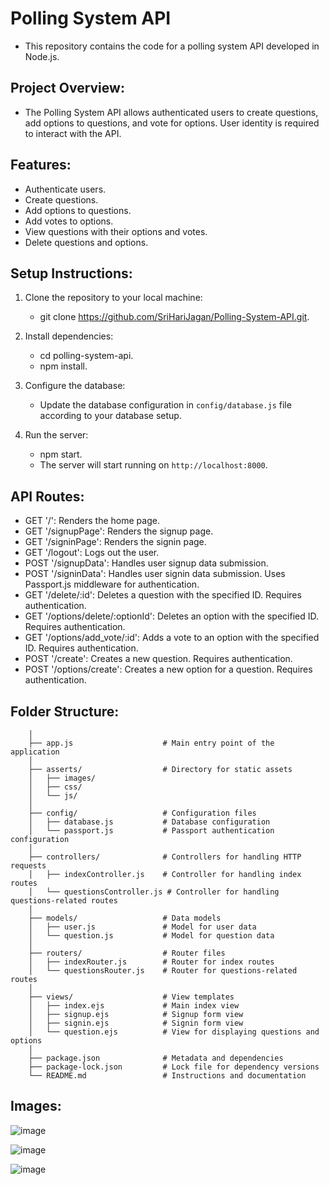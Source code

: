 # Polling System API
  -  This repository contains the code for a polling system API developed in Node.js.

## Project Overview:
  - The Polling System API allows authenticated users to create questions, add options to questions, and vote for options. User identity is required to interact with the API.

## Features:
  - Authenticate users.
  - Create questions.
  - Add options to questions.
  - Add votes to options.
  - View questions with their options and votes.
  - Delete questions and options.

## Setup Instructions:
  1) Clone the repository to your local machine:
     - git clone https://github.com/SriHariJagan/Polling-System-API.git.

  2) Install dependencies:
     - cd polling-system-api.
     - npm install.
    
  3) Configure the database:
     - Update the database configuration in `config/database.js` file according to your database setup.

  4) Run the server:
     - npm start.
     - The server will start running on `http://localhost:8000`.


 ## API Routes:
   - GET '/': Renders the home page.
   - GET '/signupPage': Renders the signup page.
   - GET '/signinPage': Renders the signin page.
   - GET '/logout': Logs out the user.
   - POST '/signupData': Handles user signup data submission.
   - POST '/signinData': Handles user signin data submission. Uses Passport.js middleware for authentication.
   - GET '/delete/:id': Deletes a question with the specified ID. Requires authentication.
   - GET '/options/delete/:optionId': Deletes an option with the specified ID. Requires authentication.
   - GET '/options/add_vote/:id': Adds a vote to an option with the specified ID. Requires authentication.
   - POST '/create': Creates a new question. Requires authentication.
   - POST '/options/create': Creates a new option for a question. Requires authentication.

## Folder Structure:

        
        │
        ├── app.js                    # Main entry point of the application
        │
        ├── asserts/                  # Directory for static assets
        │   ├── images/
        │   ├── css/
        │   └── js/
        │
        ├── config/                   # Configuration files
        │   ├── database.js           # Database configuration
        │   └── passport.js           # Passport authentication configuration
        │
        ├── controllers/              # Controllers for handling HTTP requests
        │   ├── indexController.js    # Controller for handling index routes
        │   └── questionsController.js # Controller for handling questions-related routes
        │
        ├── models/                   # Data models
        │   ├── user.js               # Model for user data
        │   └── question.js           # Model for question data
        │
        ├── routers/                  # Router files
        │   ├── indexRouter.js        # Router for index routes
        │   └── questionsRouter.js    # Router for questions-related routes
        │
        ├── views/                    # View templates
        │   ├── index.ejs             # Main index view
        │   ├── signup.ejs            # Signup form view
        │   ├── signin.ejs            # Signin form view
        │   └── question.ejs          # View for displaying questions and options
        │
        ├── package.json              # Metadata and dependencies
        ├── package-lock.json         # Lock file for dependency versions
        └── README.md                 # Instructions and documentation


##  Images:

  ![image](https://github.com/SriHariJagan/Polling_API/assets/100404902/650513f9-45ef-4ade-9e2f-702a6a68a490)







  ![image](https://github.com/SriHariJagan/Polling_API/assets/100404902/28b97376-03e1-4aa6-8257-99f49712fd48)







  ![image](https://github.com/SriHariJagan/Polling_API/assets/100404902/61a090b5-94cc-4cd8-8215-f74b2e696c62)








